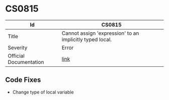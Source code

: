 # CS0815

| Id                     | CS0815                                                            |
| ---------------------- | ----------------------------------------------------------------- |
| Title                  | Cannot assign 'expression' to an implicitly typed local\.         |
| Severity               | Error                                                             |
| Official Documentation | [link](http://docs.microsoft.com/en-us/dotnet/csharp/misc/cs0815) |

## Code Fixes

* Change type of local variable
